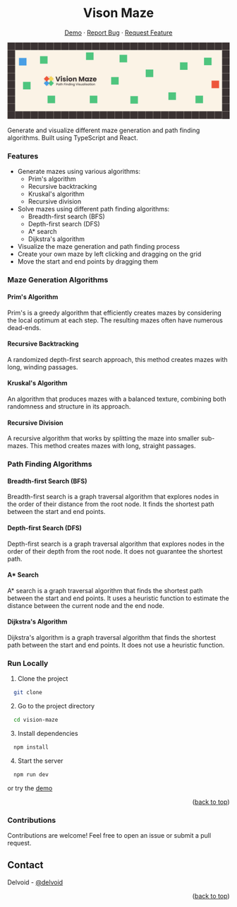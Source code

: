 <div id="top"></div>

<div align="center">

# Vison Maze

 <p align="center">
   <a href="https://vision-maze.vercel.app/">Demo</a>
   ·
   <a href="https://github.com/Delvoid/vision-maze/issues">Report Bug</a>
   ·
   <a href="https://github.com/Delvoid/vision-maze/issues">Request Feature</a>
  </p>

</div>

![Banner](./public/banner.png)


Generate and visualize different maze generation and path finding algorithms. Built using TypeScript and React.


### Features

- Generate mazes using various algorithms:
   - Prim's algorithm
   - Recursive backtracking
   - Kruskal's algorithm
   - Recursive division
- Solve mazes using different path finding algorithms:
   - Breadth-first search (BFS)
   - Depth-first search (DFS)
   - A\* search
   - Dijkstra's algorithm
- Visualize the maze generation and path finding process 
- Create your own maze by left clicking and dragging on the grid
- Move the start and end points by dragging them


### Maze Generation Algorithms

#### Prim's Algorithm
Prim's is a greedy algorithm that efficiently creates mazes by considering the local optimum at each step. The resulting mazes often have numerous dead-ends.

#### Recursive Backtracking
A randomized depth-first search approach, this method creates mazes with long, winding passages.

#### Kruskal's Algorithm
An algorithm that produces mazes with a balanced texture, combining both randomness and structure in its approach.

#### Recursive Division
A recursive algorithm that works by splitting the maze into smaller sub-mazes. This method creates mazes with long, straight passages.


### Path Finding Algorithms

#### Breadth-first Search (BFS)
Breadth-first search is a graph traversal algorithm that explores nodes in the order of their distance from the root node. It finds the shortest path between the start and end points.

#### Depth-first Search (DFS)
Depth-first search is a graph traversal algorithm that explores nodes in the order of their depth from the root node. It does not guarantee the shortest path.

#### A\* Search
A\* search is a graph traversal algorithm that finds the shortest path between the start and end points. It uses a heuristic function to estimate the distance between the current node and the end node.

#### Dijkstra's Algorithm
Dijkstra's algorithm is a graph traversal algorithm that finds the shortest path between the start and end points. It does not use a heuristic function.



### Run Locally

1. Clone the project

```bash
  git clone
```

2. Go to the project directory

```bash
  cd vision-maze
```

3. Install dependencies

```bash
  npm install
```

4. Start the server

```bash
  npm run dev
```

or try the [demo](https://vision-maze.vercel.app/)

<p align="right">(<a href="#top">back to top</a>)</p>

### Contributions

Contributions are welcome! Feel free to open an issue or submit a pull request.

## Contact

Delvoid - [@delvoid](https://twitter.com/delvoid)

<p align="right">(<a href="#top">back to top</a>)</p>
